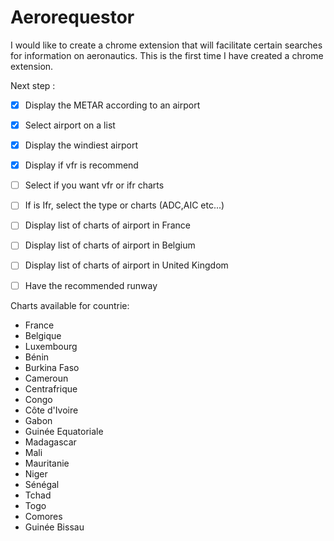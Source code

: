 # Aerorequestor

I would like to create a chrome extension that will facilitate certain searches for information on aeronautics.
This is the first time I have created a chrome extension.

Next step :

- [x] Display the METAR according to an airport
- [x] Select airport on a list
- [x] Display the windiest airport
- [x] Display if vfr is recommend
- [ ] Select if you want vfr or ifr charts
- [ ] If is Ifr, select the type or charts (ADC,AIC etc...)
- [ ] Display list of charts of airport in France
- [ ] Display list of charts of airport in Belgium
- [ ] Display list of charts of airport in United Kingdom
- [ ] Have the recommended runway



Charts available for countrie:


- France
- Belgique
- Luxembourg
- Bénin
- Burkina Faso
- Cameroun
- Centrafrique
- Congo
- Côte d'Ivoire
- Gabon
- Guinée Equatoriale
- Madagascar
- Mali
- Mauritanie
- Niger
- Sénégal
- Tchad
- Togo
- Comores
- Guinée Bissau